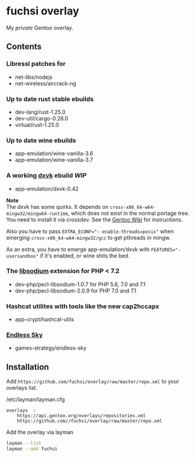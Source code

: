 fuchsi overlay
==============

My *private* Gentoo overlay.

## Contents

### Libressl patches for
- net-libs/nodejs
- net-wireless/aircrack-ng

### Up to date rust stable ebuilds
- dev-lang/rust-1.25.0
- dev-util/cargo-0.26.0
- virtual/rust-1.25.0

### Up to date wine ebuilds
- app-emulation/wine-vanilla-3.6
- app-emulation/wine-vanilla-3.7

### A working [dxvk](https://github.com/doitsujin/dxvk) ebuild *WIP*
- app-emulation/dxvk-0.42

**Note**  
The dxvk has some quirks. It depends on `cross-x86_64-w64-mingw32/mingw64-runtime`, which does not exist in the normal portage tree.  
You need to install it via crossdev. See the [Gentoo Wiki](https://wiki.gentoo.org/wiki/Mingw) for instructions.  

Also you have to pass `EXTRA_ECONF="--enable-threads=posix"` when emerging `cross-x86_64-w64-mingw32/gcc` to get pthreads in mingw.  

As an extra, you have to emerge app-emulation/dxvk with `FEATURES="-usersandbox"` if it's enabled, or wine shits the bed.

### The [libsodium](https://pecl.php.net/libsodium) extension for PHP < 7.2
- dev-php/pecl-libsodium-1.0.7 for PHP 5.6, 7.0 and 7.1
- dev-php/pecl-libsodium-2.0.9 for PHP 7.0 and 7.1

### Hashcat utilites with tools like the new cap2hccapx
- app-crypt/hashcat-utils

### [Endless Sky](https://endless-sky.github.io)
- games-strategy/endless-sky

## Installation

Add `https://github.com/fuchsi/overlay/raw/master/repo.xml` to your overlays list.  

/etc/layman/layman.cfg
```
overlays  :
    https://api.gentoo.org/overlays/repositories.xml
    https://github.com//fuchsi/overlay/raw/master/repo.xml
```

Add the overlay via layman
```bash
layman --list
layman --add fuchsi
```